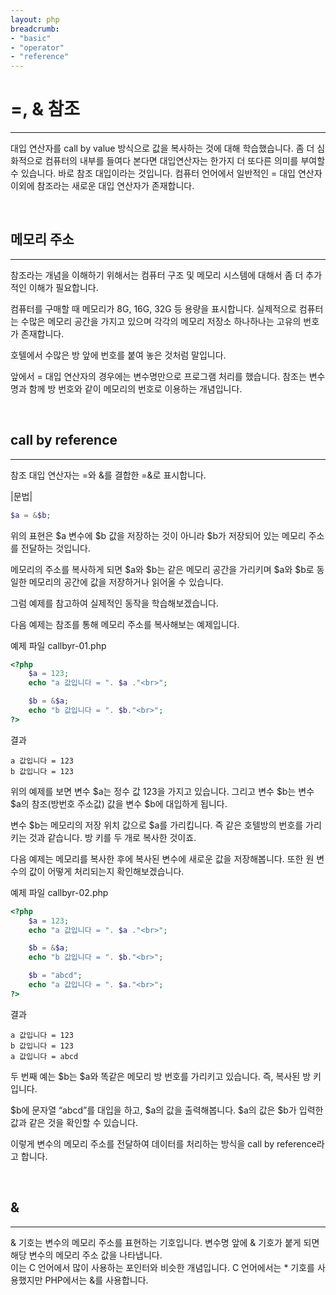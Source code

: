 ```yaml
---
layout: php
breadcrumb:
- "basic"
- "operator"
- "reference"
---
```


# =, & 참조
---
대입 연산자를 call by value 방식으로 값을 복사하는 것에 대해 학습했습니다. 좀 더 심화적으로 컴퓨터의 내부를 들여다 본다면 대입연산자는 한가지 더 또다른 의미를 부여할 수 있습니다. 바로 참조 대입이라는 것입니다. 컴퓨터 언어에서 일반적인 = 대입 연산자 이외에 참조라는 새로운 대입 연산자가 존재합니다.  

<br>

## 메모리 주소
---
참조라는 개념을 이해하기 위해서는 컴퓨터 구조 및 메모리 시스템에 대해서 좀 더 추가적인 이해가 필요합니다.  

컴퓨터를 구매할 때 메모리가 8G, 16G, 32G 등 용량을 표시합니다. 실제적으로 컴퓨터는 수많은 메모리 공간을 가지고 있으며 각각의 메모리 저장소 하나하나는 고유의 번호가 존재합니다.  

호텔에서 수많은 방 앞에 번호를 붙여 놓은 것처럼 말입니다.  

앞에서 = 대입 연산자의 경우에는 변수명만으로 프로그램 처리를 했습니다. 참조는 변수명과 함께 방 번호와 같이 메모리의 번호로 이용하는 개념입니다.  

<br>
  
## call by reference
---
참조 대입 연산자는 =와 &를 결합한 =&로 표시합니다.  

|문법|
```php
$a = &$b;
```

위의 표현은 $a 변수에 $b 값을 저장하는 것이 아니라 $b가 저장되어 있는 메모리 주소를 전달하는 것입니다.  

메모리의 주소를 복사하게 되면 $a와 $b는 같은 메모리 공간을 가리키며 $a와 $b로 동일한 메모리의 공간에 값을 저장하거나 읽어올 수 있습니다.  
 
그럼 예제를 참고하여 실제적인 동작을 학습해보겠습니다.  

다음 예제는 참조를 통해 메모리 주소를 복사해보는 예제입니다.   

예제 파일 callbyr-01.php
```php
<?php
	$a = 123;
	echo "a 값입니다 = ". $a ."<br>";

	$b = &$a;
	echo "b 값입니다 = ". $b."<br>";
?>
```

결과
```
a 값입니다 = 123
b 값입니다 = 123
```

위의 예제를 보면 변수 $a는 정수 값 123을 가지고 있습니다. 그리고 변수 $b는 변수 $a의 참조(방번호 주소값) 값을 변수 $b에 대입하게 됩니다.  

변수 $b는 메모리의 저장 위치 값으로 $a를 가리킵니다. 즉 같은 호텔방의 번호를 가리키는 것과 같습니다. 방 키를 두 개로 복사한 것이죠.  

다음 예제는 메모리를 복사한 후에 복사된 변수에 새로운 값을 저장해봅니다. 또한 원 변수의 값이 어떻게 처리되는지 확인해보겠습니다.  

예제 파일 callbyr-02.php
```php
<?php
	$a = 123;
	echo "a 값입니다 = ". $a ."<br>";

	$b = &$a;
	echo "b 값입니다 = ". $b."<br>";

	$b = "abcd";
	echo "a 값입니다 = ". $a."<br>";
?>
```

결과
```
a 값입니다 = 123
b 값입니다 = 123
a 값입니다 = abcd
```

두 번째 예는 $b는 $a와 똑같은 메모리 방 번호를 가리키고 있습니다. 즉, 복사된 방 키입니다.  

$b에 문자열 “abcd”를 대입을 하고, $a의 값을 출력해봅니다. $a의 값은 $b가 입력한 값과 같은 것을 확인할 수 있습니다.  

이렇게 변수의 메모리 주소를 전달하여 데이터를 처리하는 방식을 call by reference라고 합니다.   

<br>

## &
---

& 기호는 변수의 메모리 주소를 표현하는 기호입니다. 변수명 앞에 & 기호가 붙게 되면 해당 변수의 메모리 주소 값을 나타냅니다.  
이는 C 언어에서 많이 사용하는 포인터와 비슷한 개념입니다. C 언어에서는 * 기호를 사용했지만 PHP에서는 &를 사용합니다.  

<br><br>